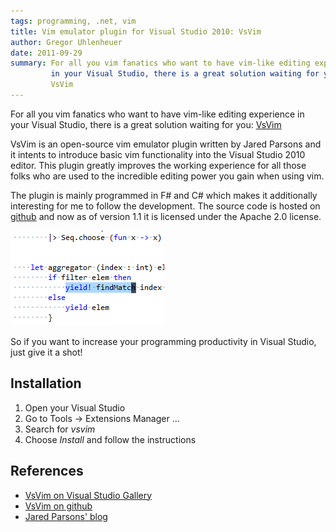 ```yaml
---
tags: programming, .net, vim
title: Vim emulator plugin for Visual Studio 2010: VsVim
author: Gregor Uhlenheuer
date: 2011-09-29
summary: For all you vim fanatics who want to have vim-like editing experience
         in your Visual Studio, there is a great solution waiting for you:
         VsVim
---
```

For all you vim fanatics who want to have vim-like editing experience in your
Visual Studio, there is a great solution waiting for you: [VsVim][1]

VsVim is an open-source vim emulator plugin written by Jared Parsons and it
intents to introduce basic vim functionality into the Visual Studio 2010 editor.
This plugin greatly improves the working experience for all those folks who are
used to the incredible editing power you gain when using vim.

The plugin is mainly programmed in F# and C# which makes it additionally
interesting for me to follow the development. The source code is hosted on
[github][2] and now as of version 1.1 it is licensed under the Apache 2.0
license.

![Screenshot of VsVim](/images/vsvim.png)

So if you want to increase your programming productivity in Visual Studio, just
give it a shot!

Installation
------------

1. Open your Visual Studio
2. Go to Tools → Extensions Manager ...
3. Search for *vsvim*
4. Choose *Install* and follow the instructions

References
----------

- [VsVim on Visual Studio Gallery][1]
- [VsVim on github][2]
- [Jared Parsons' blog][3]

[1]: http://visualstudiogallery.msdn.microsoft.com/59ca71b3-a4a3-46ca-8fe1-0e90e3f79329/
[2]: http://github.com/jaredpar/vsvim/
[3]: http://blogs.msdn.com/b/jaredpar/
